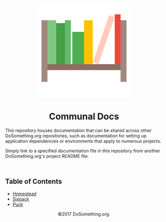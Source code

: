 <p align="center">
  <img alt="documentation shelf icon" src="https://raw.githubusercontent.com/DoSomething/communal-docs/master/assets/document_library_shelf.png" width="300">
</p>

<h1 align="center">Communal Docs</h1>

This repository houses documentation that can be shared across other DoSomething.org repositories, such as documentation for setting up application dependencies or environments that apply to numerous projects.

Simply link to a specified documentation file in this repository from another DoSomething.org's project README file.

<br />


## Table of Contents

- [Homestead](https://github.com/DoSomething/communal-docs/tree/master/Homestead)
- [Sixpack](https://github.com/DoSomething/communal-docs/tree/master/Sixpack)
- [Puck](https://github.com/DoSomething/communal-docs/tree/master/Puck)

<p align="center">©2017 DoSomething.org.</p>
